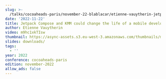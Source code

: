 ```yaml
---
slug: >-
  /talks/cocoaheads-paris/november-22-blablacar/etienne-vauytherin-jetpack-compose-and-kmm-could-change-the-life-of-a-mobile-developer
date: '2022-11-22'
title: Jetpack Compose and KMM could change the life of a mobile developer
author: Etienne Vauytherin
video: m9hc1xkTIsw
thumbnail: https://async-assets.s3.eu-west-3.amazonaws.com/thumbnails/m9hc1xkTIsw.jpg
slides: downloads/
tags:
  - ''
year: 2022
conference: cocoaheads-paris
edition: november-2022
allow_ads: false
---
```

